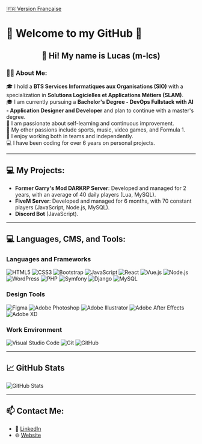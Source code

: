 [🇫🇷 Version Française](README.md)

# 🌟 Welcome to my GitHub 🌟

<div align="center">

## 👋 Hi! My name is Lucas (m-lcs)

</div>

### 👩‍💻 About Me:
🎓 I hold a **BTS Services Informatiques aux Organisations (SIO)** with a specialization in **Solutions Logicielles et Applications Métiers (SLAM)**.  
🎓 I am currently pursuing a **Bachelor's Degree - DevOps Fullstack with AI - Application Designer and Developer** and plan to continue with a master's degree.  
📖 I am passionate about self-learning and continuous improvement.  
💯 My other passions include sports, music, video games, and Formula 1.  
🤝 I enjoy working both in teams and independently.  
💻 I have been coding for over 6 years on personal projects.  

---

## 💻 My Projects:
- **Former Garry's Mod DARKRP Server**: Developed and managed for 2 years, with an average of 40 daily players (Lua, MySQL).  
- **FiveM Server**: Developed and managed for 6 months, with 70 constant players (JavaScript, Node.js, MySQL).  
- **Discord Bot** (JavaScript).  

---

## 💻 Languages, CMS, and Tools:
### Languages and Frameworks
![HTML5](https://img.shields.io/badge/HTML5-E34F26?style=for-the-badge&logo=html5&logoColor=white)
![CSS3](https://img.shields.io/badge/CSS3-1572B6?style=for-the-badge&logo=css3&logoColor=white)
![Bootstrap](https://img.shields.io/badge/Bootstrap-7952B3?style=for-the-badge&logo=bootstrap&logoColor=white)
![JavaScript](https://img.shields.io/badge/JavaScript-F7DF1E?style=for-the-badge&logo=javascript&logoColor=black)
![React](https://img.shields.io/badge/React-20232A?style=for-the-badge&logo=react&logoColor=61DAFB)
![Vue.js](https://img.shields.io/badge/Vue.js-4FC08D?style=for-the-badge&logo=vue.js&logoColor=white)
![Node.js](https://img.shields.io/badge/Node.js-339933?style=for-the-badge&logo=nodedotjs&logoColor=white)
![WordPress](https://img.shields.io/badge/WordPress-21759B?style=for-the-badge&logo=wordpress&logoColor=white)
![PHP](https://img.shields.io/badge/PHP-777BB4?style=for-the-badge&logo=php&logoColor=white)
![Symfony](https://img.shields.io/badge/Symfony-000000?style=for-the-badge&logo=symfony&logoColor=white)
![Django](https://img.shields.io/badge/Django-092E20?style=for-the-badge&logo=django&logoColor=white)
![MySQL](https://img.shields.io/badge/MySQL-4479A1?style=for-the-badge&logo=mysql&logoColor=white)

### Design Tools
![Figma](https://img.shields.io/badge/Figma-F24E1E?style=for-the-badge&logo=figma&logoColor=white)
![Adobe Photoshop](https://img.shields.io/badge/Adobe_Photoshop-31A8FF?style=for-the-badge&logo=adobe-photoshop&logoColor=white)
![Adobe Illustrator](https://img.shields.io/badge/Adobe_Illustrator-FF9A00?style=for-the-badge&logo=adobe-illustrator&logoColor=white)
![Adobe After Effects](https://img.shields.io/badge/Adobe_After_Effects-9999FF?style=for-the-badge&logo=adobe-after-effects&logoColor=white)
![Adobe XD](https://img.shields.io/badge/Adobe_XD-FF61F6?style=for-the-badge&logo=adobe-xd&logoColor=white)

### Work Environment
![Visual Studio Code](https://img.shields.io/badge/Visual_Studio_Code-0078D4?style=for-the-badge&logo=visual-studio-code&logoColor=white)
![Git](https://img.shields.io/badge/Git-F05032?style=for-the-badge&logo=git&logoColor=white)
![GitHub](https://img.shields.io/badge/GitHub-181717?style=for-the-badge&logo=github&logoColor=white)

---

## 📈 GitHub Stats
![GitHub Stats](https://github-readme-stats.vercel.app/api?username=m-lcs&show_icons=true&theme=radical)

---

## 📫 Contact Me:
- 🔗 [LinkedIn](https://linkedin.com/in/lucasmoniez)
- 🌐 [Website](https://xlcs.codes/)
